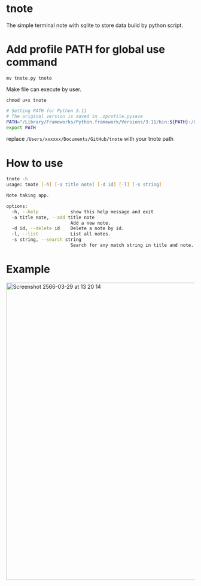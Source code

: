 # tnote
The simple terminal note with sqlite to store data build by python script.

# Add profile PATH for global use command

`mv tnote.py tnote`

Make file can execute by user.

`chmod u+x tnote`

```zsh
# Setting PATH for Python 3.11
# The original version is saved in .zprofile.pysave
PATH="/Library/Frameworks/Python.framework/Versions/3.11/bin:${PATH}:/Users/xxxxxx/Documents/GitHub/tnote"
export PATH
```

replace `/Users/xxxxxx/Documents/GitHub/tnote` with your tnote path

# How to use

```zsh
tnote -h
usage: tnote [-h] [-a title note] [-d id] [-l] [-s string]

Note taking app.

options:
  -h, --help            show this help message and exit
  -a title note, --add title note
                        Add a new note.
  -d id, --delete id    Delete a note by id.
  -l, --list            List all notes.
  -s string, --search string
                        Search for any match string in title and note.
```

# Example

<img width="794" alt="Screenshot 2566-03-29 at 13 20 14" src="https://user-images.githubusercontent.com/56244402/228444062-56d6a498-bf8d-4c38-bed2-7e0830d6c54f.png">


